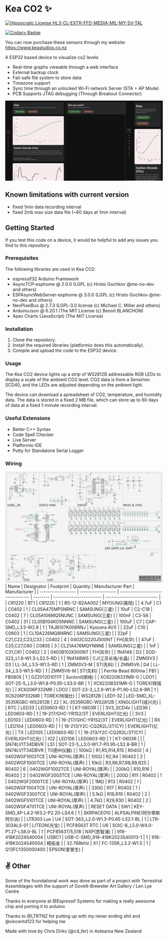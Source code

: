 # Kea CO2 ✨

[![Hippocratic License HL3-CL-EXTR-FFD-MEDIA-MIL-MY-SV-TAL](https://img.shields.io/static/v1?label=Hippocratic%20License&message=HL3-CL-EXTR-FFD-MEDIA-MIL-MY-SV-TAL&labelColor=5e2751&color=bc8c3d)](https://firstdonoharm.dev/version/3/0/cl-extr-ffd-media-mil-my-sv-tal.html)

[![Codacy Badge](https://app.codacy.com/project/badge/Grade/d99afdea32c7452dbb50257498cd0df7)](https://www.codacy.com/gh/CDFER/OSAQS-Firmware/dashboard?utm_source=github.com&amp;utm_medium=referral&amp;utm_content=CDFER/OSAQS-Firmware&amp;utm_campaign=Badge_Grade)

You can now purchase these sensors through my website: https://www.keastudios.co.nz

A ESP32 based device to visualize co2 levels
- Real-time graphs viewable through a web interface
- External backup clock
- Fail-safe file system to store data
- Timezone support
- Sync time through an unlocked Wi-Fi network Server (STA + AP Mode)
- PCB Supports JTAG debugging (Through Breakout Connector)

![User interface](/images/ui1.png)

## Known limitations with current version
  - fixed 1min data recording interval
  - fixed 2mb max size data file (~60 days at 1min interval)

## Getting Started

If you test this code on a device, it would be helpful to add any issues you find to this repository.

### Prerequisites
The following libraries are used in Kea CO2:

  - espressif32 Arduino Framework
  - AsyncTCP-esphome @ 2.0.0 (LGPL (c) Hristo Gochkov @me-no-dev and others)
  - ESPAsyncWebServer-esphome @ 3.0.0 (LGPL (c) Hristo Gochkov @me-no-dev and others)
  - NeoPixelBus @ 2.7.3 (LGPL-3.0 license (c) Michael C. Miller and others)
  - ArduinoJson @ 6.20.1 (The MIT License (c) Benoit BLANCHON)
  - Apex Charts (JavaScript) (The MIT License)

### Installation
  1. Clone the repository.
  2. Install the required libraries (platformio does this automatically).
  3. Compile and upload the code to the ESP32 device.

### Usage

The Kea CO2 device lights up a strip of WS2812B addressable RGB LEDs to display a scale of the ambient CO2 level. CO2 data is from a Sensirion SCD40, and the LEDs are adjusted depending on the ambient light.

The device can download a spreadsheet of CO2, temperature, and humidity data. The data is stored in a fixed 2 MB file, which can store up to 60 days of data at a fixed 1-minute recording interval.

### Useful Extensions
  - Better C++ Syntax
  - Code Spell Checker
  - Live Server
  - Platformio IDE
  - Putty for Standalone Serial Logger

### Wiring
![Schematic](/images/Schematic.png)
| Name               | Designator         | Footprint                         | Quantity | Manufacturer Part        | Manufacturer               |
| ------------------ | ------------------ | --------------------------------- | -------- | ------------------------ | -------------------------- |
| CR1220             | BT1                | CR1220                            | 1        | BS-12-B2AA002            | MYOUNG(美阳)               |
| 4.7uF              | C1                 | C0402                             | 1        | CL05A475MP5NRNC          | SAMSUNG(三星)              |
| 10uF               | C2-C18             | C0402                             | 7        | CL05A106MQ5NUNC          | SAMSUNG(三星)              |
| 100nF              | C3-58              | C0402                             | 31       | CL05B104KO5NNNC          | SAMSUNG(三星)              |
| 100uF              | C7                 | CAP-SMD_L3.5-W2.8                 | 1        | TAJB107K006RNJ           | Kyocera AVX                |
| 22uF               | C10                | C0603                             | 1        | CL10A226MQ8NRNC          | SAMSUNG(三星)              |
| 22pF               | C21,C22,C23,C33    | C0402                             | 4        | 0402CG220J500NT          | FH(风华)                   |
| 47uF               | C25,C27,C60        | C0805                             | 3        | CL21A476MQYNNNE          | SAMSUNG(三星)              |
| 1nF                | C31,C61            | C0402                             | 2        | 0402B102K500NT           | FH(风华)                   |
| 1N4148             | D2                 | SOD-323_L1.8-W1.3-LS2.5-RD        | 1        | 1N4148WS                 | CJ(江苏长电/长晶)          |
| ZMM3V3             | D3                 | LL-34_L3.5-W1.5-RD                | 1        | ZMM3V3-M                 | ST(先科)                   |
| ZMM5V6             | D4                 | LL-34_L3.5-W1.5-RD                | 1        | ZMM5V6-M                 | ST(先科)                   |
| Ferrite Bead 800ma | FB1                | FB0805                            | 1        | GZ2012D101TF             | Sunlord(顺络)              |
| XC6220B331MR-G     | LDO1               | SOT-25-5_L3.0-W1.8-P0.95-LS3.0-BR | 1        | XC6220B331MR-G           | TOREX(特瑞仕)              |
| XC6206P332MR       | LDO2               | SOT-23-3_L2.9-W1.6-P1.90-LS2.8-BR | 1        | XC6206P332MR             | TOREX(特瑞仕)              |
| WS2812B            | LED1-32            | LED-SMD_XL-3535RGBC-WS2812B       | 22       | XL-3535RGBC-WS2812B      | XINGLIGHT(成兴光)          |
| RTC                | LED33              | LED0603-RD                        | 1        | KT-0603R                 |                            |
| 3V3_SCD4x          | LED36              | LED0603-RD                        | 1        | 19-217/GHC-YR1S2/3T      | EVERLIGHT(亿光)            |
| 3V3                | LED103             | LED0603-RD                        | 1        | 19-217/GHC-YR1S2/3T      | EVERLIGHT(亿光)            |
| RX                 | LED104             | LED0603-RD                        | 1        | 19-213/Y2C-CQ2R2L/3T(CY) | EVERLIGHT(亿光)            |
| TX                 | LED105             | LED0603-RD                        | 1        | 19-213/Y2C-CQ2R2L/3T(CY) | EVERLIGHT(亿光)            |
| IO2                | LED106             | LED0603-RD                        | 1        | KT-0603R                 |                            |
| SN74LV1T34DBVR     | LS1                | SOT-23-5_L3.0-W1.7-P0.95-LS2.8-BR | 1        | SN74LV1T34DBVR           | TI(德州仪器)               |
| 100kΩ              | R1,R5,R14,R15      | R0402                             | 4        | 0402WGF1003TCE           | UNI-ROYAL(厚声)            |
| 100Ω               | R2,R4              | R0402                             | 2        | 0402WGF1000TCE           | UNI-ROYAL(厚声)            |
| 10kΩ               | R3,R6,R7,R8,R9,R25 | R0402                             | 6        | 0402WGF1002TCE           | UNI-ROYAL(厚声)            |
| 200kΩ              | R10,R16            | R0402                             | 2        | 0402WGF2003TCE           | UNI-ROYAL(厚声)            |
| 200Ω               | R11                | R0402                             | 1        | 0402WGF2000TCE           | UNI-ROYAL(厚声)            |
| 1MΩ                | R13                | R0402                             | 1        | 0402WGF1004TCE           | UNI-ROYAL(厚声)            |
| 330Ω               | R17                | R0402                             | 1        | 0402WGF3300TCE           | UNI-ROYAL(厚声)            |
| 5.1kΩ              | R18,R19            | R0402                             | 2        | 0402WGF5101TCE           | UNI-ROYAL(厚声)            |
| 4.7kΩ              | R29,R30            | R0402                             | 2        | 0402WGF4701TCE           | UNI-ROYAL(厚声)            |
| RESET DATA         | SW1                | KEY-SMD_4P-L4.2-W3.2-P2.20-LS4.6  | 1        | SKRPACE010               | ALPSALPINE(阿尔卑斯阿尔派) |
| LTR303 Lux         | U4                 | SOT-363_L2.0-W1.3-P0.65-LS2.1-BL  | 1        | LTR-303ALS-01            | LITEON(光宝)               |
| PCF8563T RTC       | U6                 | SOIC-8_L5.0-W4.0-P1.27-LS6.0-BL   | 1        | PCF8563T/5,518           | NXP(恩智浦)                |
| 918-418K2024S40004 | USBC1              | USB-C-SMD_918-418K2023S40013-1    | 1        | 918-418K2024S40004       | 精拓金                     |
| 32.768kHz          | X1                 | FC-135R_L3.2-W1.5                 | 1        | Q13FC1350000400          | EPSON(爱普生)              |




## ✌️ Other

Some of the foundational work was done as part of a project with Terrestrial Assemblages with the support of Govett-Brewster Art Gallery / Len Lye Centre

Thanks to everyone at @Espressif Systems for making a really awesome chip and porting it to arduino

Thanks to @LTRTNZ for putting up with my never ending shit and @vincentd123 for helping me

Made with love by Chris Dirks (@cd_fer) in Aotearoa New Zealand